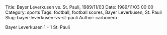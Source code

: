 Title: Bayer Leverkusen vs. St. Pauli, 1989/11/03
Date: 1989/11/03 00:00
Category: sports
Tags: football, football scores, Bayer Leverkusen, St. Pauli
Slug: bayer-leverkusen-vs-st-pauli
Author: carbonero


Bayer Leverkusen 1 - 1 St. Pauli
